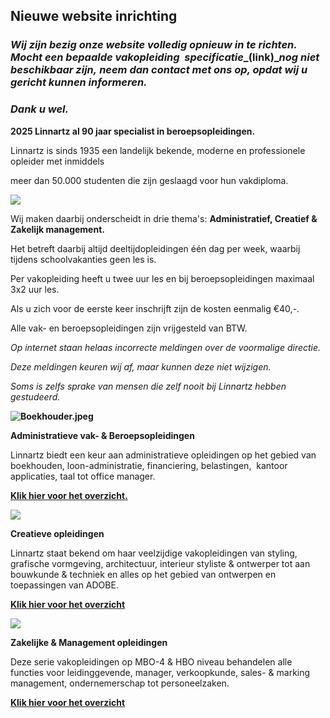 ## Nieuwe website inrichting

### _Wij zijn bezig onze website volledig opnieuw in te richten._   _Mocht een bepaalde vakopleiding  specificatie__(link)__nog niet beschikbaar zijn,_  _neem dan contact met ons op, opdat wij u gericht kunnen informeren._

### _Dank u wel._

**2025 Linnartz al 90 jaar specialist in beroepsopleidingen.**

Linnartz is sinds 1935 een landelijk bekende, moderne en professionele opleider met inmiddels

meer dan 50.000 studenten die zijn geslaagd voor hun vakdiploma.

![](https://www.linnartz.nl/application/files/5317/3080/7414/Account_management-2.jpg)

Wij maken daarbij onderscheidt in drie thema's: **Administratief, Creatief & Zakelijk management.**

Het betreft daarbij altijd deeltijdopleidingen één dag per week, waarbij tijdens schoolvakanties geen les is.

Per vakopleiding heeft u twee uur les en bij beroepsopleidingen maximaal 3x2 uur les.

Als u zich voor de eerste keer inschrijft zijn de kosten eenmalig €40,-.

Alle vak- en beroepsopleidingen zijn vrijgesteld van BTW.

_Op internet staan helaas incorrecte meldingen over de voormalige directie._

_Deze meldingen keuren wij af, maar kunnen deze niet wijzigen._

_Soms is zelfs sprake van mensen die zelf nooit bij Linnartz hebben gestudeerd._

**![Boekhouder.jpeg](https://www.linnartz.nl/application/files/4017/3079/7104/Boekhouder.jpeg)**

**Administratieve vak- & Beroepsopleidingen**

Linnartz biedt een keur aan administratieve opleidingen op het gebied van boekhouden, loon-administratie, financiering, belastingen,  kantoor applicaties, taal tot office manager.

[**Klik hier voor het overzicht.**](https://www.linnartz.nl/administratief)

![](https://www.linnartz.nl/application/files/cache/thumbnails/gvc-evie-de-heus-2-220623-1b686fc6caab132f00c7e0cca742d843.jpg)

**Creatieve opleidingen**

Linnartz staat bekend om haar veelzijdige vakopleidingen van styling, grafische vormgeving, architectuur, interieur styliste & ontwerper tot aan bouwkunde & techniek en alles op het gebied van ontwerpen en toepassingen van ADOBE.

[**Klik hier voor het overzicht**](https://www.linnartz.nl/creatief)

![](https://www.linnartz.nl/application/files/cache/thumbnails/loopbaan-1-3a224ee6a2425632b0603296a21e7127.jpg)

**Zakelijke & Management opleidingen**

Deze serie vakopleidingen op MBO-4 & HBO niveau behandelen alle functies voor leidinggevende, manager, verkoopkunde, sales- & marking management, ondernemerschap tot personeelzaken.

**[Klik hier voor het overzicht](https://www.linnartz.nl/zakelijk)**